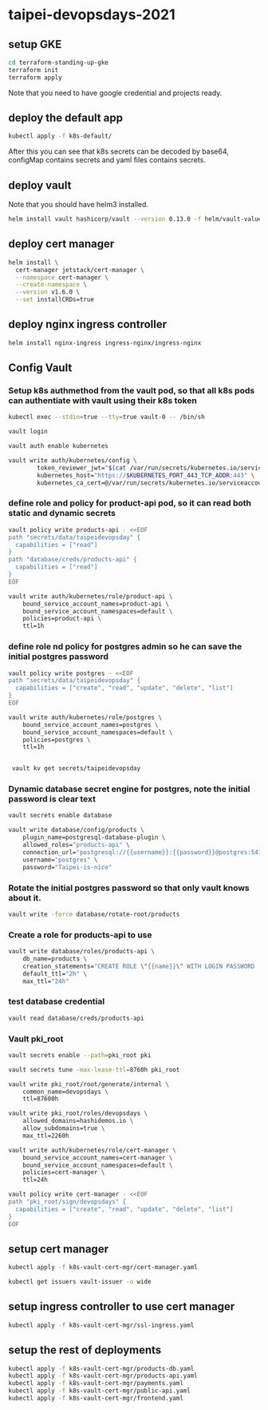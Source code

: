 # taipei-devopsdays-2021

## setup GKE

```bash
cd terraform-standing-up-gke
terraform init
terraform apply
```

Note that you need to have google credential and projects ready.

## deploy the default app

```bash
kubectl apply -f k8s-default/
```
After this you can see that k8s secrets can be decoded by base64, configMap contains secrets and yaml files contains secrets.

## deploy vault

Note that you should have helm3 installed.

```bash
helm install vault hashicorp/vault --version 0.13.0 -f helm/vault-values.yaml
```

## deploy cert manager

```bash
helm install \
  cert-manager jetstack/cert-manager \
  --namespace cert-manager \
  --create-namespace \
  --version v1.6.0 \
  --set installCRDs=true
```

## deploy nginx ingress controller

```bash
helm install nginx-ingress ingress-nginx/ingress-nginx
```

## Config Vault

### Setup k8s authmethod from the vault pod, so that all k8s pods can authentiate with vault using their k8s token

```bash
kubectl exec --stdin=true --tty=true vault-0 -- /bin/sh

vault login

vault auth enable kubernetes

vault write auth/kubernetes/config \
        token_reviewer_jwt="$(cat /var/run/secrets/kubernetes.io/serviceaccount/token)" \
        kubernetes_host="https://$KUBERNETES_PORT_443_TCP_ADDR:443" \
        kubernetes_ca_cert=@/var/run/secrets/kubernetes.io/serviceaccount/ca.crt
```


### define role and policy for product-api pod, so it can read both static and dynamic secrets

```bash
vault policy write products-api - <<EOF
path "secrets/data/taipeidevopsday" {
  capabilities = ["read"]
}
path "database/creds/products-api" {
  capabilities = ["read"]
}
EOF

vault write auth/kubernetes/role/product-api \
    bound_service_account_names=product-api \
    bound_service_account_namespaces=default \
    policies=product-api \
    ttl=1h
```

### define role nd policy for postgres admin so he can save the initial postgres password

```bash
vault policy write postgres - <<EOF
path "secrets/data/taipeidevopsday" {
  capabilities = ["create", "read", "update", "delete", "list"]
}
EOF

vault write auth/kubernetes/role/postgres \
    bound_service_account_names=postgres \
    bound_service_account_namespaces=default \
    policies=postgres \
    ttl=1h


 vault kv get secrets/taipeidevopsday
```

### Dynamic database secret engine for postgres, note the initial password is clear text

```bash
vault secrets enable database

vault write database/config/products \
    plugin_name=postgresql-database-plugin \
    allowed_roles="products-api" \
    connection_url="postgresql://{{username}}:{{password}}@postgres:5432/?sslmode=disable" \
    username="postgres" \
    password="Taipei-is-nice"
```

### Rotate the initial postgres password so that only vault knows about it.

```bash
vault write -force database/rotate-root/products
```

### Create a role for products-api to use

```bash
vault write database/roles/products-api \
    db_name=products \
    creation_statements="CREATE ROLE \"{{name}}\" WITH LOGIN PASSWORD '{{password}}' VALID UNTIL '{{expiration}}' SUPERUSER;GRANT ALL ON ALL TABLES IN schema public TO \"{{name}}\";" \
    default_ttl="2h" \
    max_ttl="24h"
```

### test database credential

```bash
vault read database/creds/products-api
```

### Vault pki_root

```bash
vault secrets enable --path=pki_root pki

vault secrets tune -max-lease-ttl=8760h pki_root

vault write pki_root/root/generate/internal \
    common_name=devopsdays \
    ttl=87600h

vault write pki_root/roles/devopsdays \
    allowed_domains=hashidemos.io \
    allow_subdomains=true \
    max_ttl=2260h

vault write auth/kubernetes/role/cert-manager \
    bound_service_account_names=cert-manager \
    bound_service_account_namespaces=default \
    policies=cert-manager \
    ttl=24h

vault policy write cert-manager - <<EOF
path "pki_root/sign/devopsdays" {
  capabilities = ["create", "read", "update", "delete", "list"]
}
EOF
```

## setup cert manager

```bash
kubectl apply -f k8s-vault-cert-mgr/cert-manager.yaml

kubectl get issuers vault-issuer -o wide
```

## setup ingress controller to use cert manager

```bash
kubectl apply -f k8s-vault-cert-mgr/ssl-ingress.yaml
```

## setup the rest of deployments

```bash
kubectl apply -f k8s-vault-cert-mgr/products-db.yaml
kubectl apply -f k8s-vault-cert-mgr/products-api.yaml
kubectl apply -f k8s-vault-cert-mgr/payments.yaml
kubectl apply -f k8s-vault-cert-mgr/public-api.yaml
kubectl apply -f k8s-vault-cert-mgr/frontend.yaml
```
